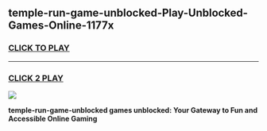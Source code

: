 
## temple-run-game-unblocked-Play-Unblocked-Games-Online-1177x
<h3>
<a href="https://premium76.site?title=temple-run-game-unblocked&ref=25A">CLICK TO PLAY</a></h3>
<hr>

<h3>
<a href="https://premium76.site?title=temple-run-game-unblocked&ref=25A">CLICK 2 PLAY</a>
  
</h3>

<a href="https://premium76.site?title=temple-run-game-unblocked&ref=25A"><img src="https://clearcache.store/games.png"></a>


**temple-run-game-unblocked games unblocked: Your Gateway to Fun and Accessible Online Gaming**
